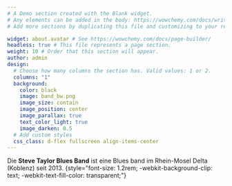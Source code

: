 ```yaml
---
# A Demo section created with the Blank widget.
# Any elements can be added in the body: https://wowchemy.com/docs/writing-markdown-latex/
# Add more sections by duplicating this file and customizing to your requirements.

widget: about.avatar # See https://wowchemy.com/docs/page-builder/
headless: true # This file represents a page section.
weight: 10 # Order that this section will appear.
author: admin
design:
  # Choose how many columns the section has. Valid values: 1 or 2.
  columns: "1"
  background:
    color: black
    image: band_bw.png
    image_size: contain
    image_position: center
    image_parallax: true
    text_color_light: true
    image_darken: 0.5
  # Add custom styles
  css_class: d-flex fullscreen align-items-center
---
```


Die **Steve Taylor Blues Band** ist eine Blues band im Rhein-Mosel Delta (Koblenz) seit 2013.
{style="font-size: 1.2rem; -webkit-background-clip: text; -webkit-text-fill-color: transparent;"}
